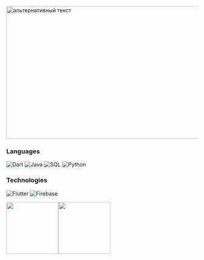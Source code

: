 <img src="https://i.pinimg.com/originals/f4/d7/de/f4d7de6463d3ada02058a094fd6917ac.gif" alt="альтернативный текст" width="1280" height="350">

### Languages

![Dart](https://img.shields.io/badge/Dart-black?logo=dart&logoColor=pink)
![Java](https://img.shields.io/badge/-Java-000?&logo=CoffeeScript&logoColor=pink)
![SQL](https://img.shields.io/badge/-SQL-000?&logo=PostgreSQL&logoColor=pink)
![Python](https://img.shields.io/badge/-Python-000?&logo=Python&logoColor=pink)

### Technologies

![Flutter](https://img.shields.io/badge/-Flutter-000?&logo=Flutter&logoColor=pink)
![Firebase](https://img.shields.io/badge/-Firebase-000?&logo=Firebase&logoColor=pink)

<a href="https://www.adamalston.com/"><img height="137px" src="https://github-readme-stats.vercel.app/api?username=n0ndescr1pt&hide_title=true&hide_border=true&show_icons=true&include_all_commits=true&count_private=true&line_height=21&text_color=000&icon_color=000&bg_color=0,dca4df,f4dbff,ffffff&theme=graywhite" /><!-- wi*quL3fcV --><img height="137px" src="https://github-readme-stats.vercel.app/api/top-langs/?username=n0ndescr1pt&hide=html&hide_title=true&hide_border=true&layout=compact&langs_count=6&exclude_repo=comp426,Redventures-Movie-Quotes&text_color=000&icon_color=fff&bg_color=0,ffffff,f4dbff,dca4df&theme=graywhite" /></a>
                                                                                            

